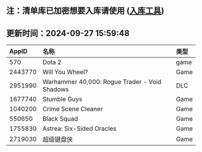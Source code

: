 ## 注：清单库已加密想要入库请使用 ([入库工具](https://github.com/BlankTMing/ManifestAutoUpdate/releases))

## 更新时间：2024-09-27 15:59:48
| AppID | 名称 | 类型  |
| :-------------------- | :----------------------------- | :----------- |
| 570 | Dota 2| game |
| 2443770 | Will You Wheel?| Game |
| 2951990 | Warhammer 40,000: Rogue Trader - Void Shadows| DLC |
| 1677740 | Stumble Guys| Game |
| 1040200 | Crime Scene Cleaner| Game |
| 550650 | Black Squad| Game |
| 1755830 | Astrea: Six-Sided Oracles| Game |
| 2719030 | 超级键盘侠| Game |
